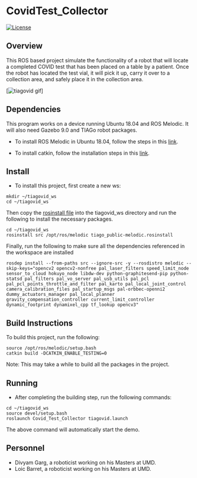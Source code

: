 # CovidTest_Collector
[![License](https://img.shields.io/badge/license-MIT-green)](https://opensource.org/licenses/MIT)

## Overview
This ROS based project simulate the functionality of a robot that will locate a completed COVID test that has been placed on a table by a patient. Once the robot has located the test vial, it will pick it up, carry it over to a collection area, and safely place it in the collection area.

[![tiagovid gif](media/tiagovid.gif)]

## Dependencies
This program works on a device running Ubuntu 18.04 and ROS Melodic. It will also need Gazebo 9.0 and TIAGo robot packages. 

* To install ROS Melodic in Ubuntu 18.04, follow the steps in this [link](http://wiki.ros.org/melodic/Installation/Ubuntu).

* To install catkin, follow the installation steps in this [link](http://wiki.ros.org/catkin).

## Install
* To install this project, first create a new ws:

```
mkdir ~/tiagovid_ws
cd ~/tiagovid_ws
```
Then copy the [rosinstall file](install/tiago_public-melodic.rosinstall) into the tiagovid_ws directory and run the following to install the necessary packages.

```
cd ~/tiagovid_ws
rosinstall src /opt/ros/melodic tiago_public-melodic.rosinstall
```
Finally, run the following to make sure all the dependencies referenced in the workspace are installed

```
rosdep install --from-paths src --ignore-src -y --rosdistro melodic --skip-keys="opencv2 opencv2-nonfree pal_laser_filters speed_limit_node sensor_to_cloud hokuyo_node libdw-dev python-graphitesend-pip python-statsd pal_filters pal_vo_server pal_usb_utils pal_pcl pal_pcl_points_throttle_and_filter pal_karto pal_local_joint_control camera_calibration_files pal_startup_msgs pal-orbbec-openni2 dummy_actuators_manager pal_local_planner gravity_compensation_controller current_limit_controller dynamic_footprint dynamixel_cpp tf_lookup opencv3"
```

## Build Instructions

To build this project, run the following:

```
source /opt/ros/melodic/setup.bash
catkin build -DCATKIN_ENABLE_TESTING=0
```
Note: This may take a while to build all the packages in the project.

## Running

* After completing the building step, run the following commands:
```
cd ~/tiagovid_ws
source devel/setup.bash
roslaunch Covid_Test_Collector tiagovid.launch
```
The above command will automatically start the demo.

## Personnel
* Divyam Garg, a roboticist working on his Masters at UMD.
* Loic Barret, a roboticist working on his Masters at UMD.

